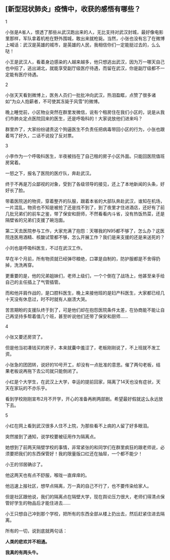 ## [新型冠状肺炎」疫情中，收获的感悟有哪些？

1

小张是A省人，恨透了那些从武汉跑出来的人，无比支持对武汉封城，最好像电影里那样，军队拿着机枪在野外围城，敢出来就枪毙。当然，小张也没有忘了在微博上喊话：武汉是英雄的城市，是英雄的人民，我相信你们一定能挺过去的，么么哒！

小王是武汉人，看着身边感染的人越来越多，他只想逃出武汉，因为万一哪天自己也中招了，逃出湖北，就能享受副厅级医疗待遇，而留在武汉，你是副厅级都不一定能有医疗待遇。

2

小张天天看到微博上，医务人员们一批批冲向武汉，热泪盈眶，点赞了很多诸如“为众人抱薪者，不可使其冻毙于风雪”的微博。

晚上睡觉前，小区物业突然在群里发微信，说有个租房住在我们小区的，说是从我们市肺炎定点医院回来的医生，还是呼吸科的！大家说放他们进来吗？

群里炸了，大家纷纷谴责这个狗逼医生不负责任把病毒带回小区的行为，小张也跟着骂了好久，二话不说投了反对票。

3

小李作为一个呼吸科医生，半夜被挡在了自己租的房子小区外面。只能回医院值班房窝着。

一怒之下，报名了医院的医疗队，奔赴武汉。

终于不再是万众鄙视的对象，受到了各级领导的接见，还上了本地新闻的头条，好好长了脸。

带着医院送的物资，穿着整齐的队服，跟着本省的大部队奔赴武汉，谁知在机场，一片混乱，物资也不知是被抢了还是找不到了，到了夜里才住进酒店，还好有了前几批兄弟们的前车之鉴，带了保安和厨师，不然看看内斗省，没有热饭热菜，还是隔壁省的兄弟们支援了碗泡面。

第二天去医院参与工作，大家充满了抱怨：天哪我的N95都不够了，怎么办？这医院连医用酒精、核酸试管都不够，怎么开展工作？我们是来支援的还是来送死的？



小刘也是呼吸科医生，不过在武汉工作。

早在半个月前，所有物资就已经弹尽粮绝，口罩是自制的，防护服都是不舍得扔掉，洗洗再穿。

更重要的是，他的兄弟姐妹们，老师上级们，一个个倒在了战场上，他甚至亲手给自己的主任插上了气管插管。

而和他并肩作战的，是口腔科医生，晚上来接他班的是妇产科医生，大家都已经几十天没有休息过，时不时就有人崩溃大哭。

苦苦期盼的支援队终于到了，可是他们却在抱怨医院条件太差，在协商能不能让自己再坚持多帮着值几个班，甚至听说他们还带了保安和厨师……

4

小张又要还房贷了。

但是他当初凑钱买的房子，本来就囊中羞涩了，老板刚刚说了，不上班就不发工资。

小张急的团团转，说好的10号开工，却没有一点批准的意思。催了两句老板，结果老板说再拖下去公司就只能倒闭了。



小红是个大学生，在武汉上大学，幸运的提前回家，隔离了14天也没有症状，天天在家玩的不亦乐乎。

看到学校刚刚宣布2月不开学，开心的准备再刷两部剧。希望最好假就这么永远放下去。

5

小红在网上看到武汉很多人住不上院，为那些看不上病的人留了好多眼泪。

突然接到了通知，说学校要被征用作为隔离点。

她想到了前两天隔壁学校的事情，非常紧张的和同学们在群里疯狂的跟老师说，必须要把我们的东西保管好！我的限量版口红还在抽屉，一个都不能少！



小王的邻居确诊了。

他这两天也有点不舒服，喉咙一直痒痒的。

他迅速上报社区，想早点隔离，万一真的自己不行了，也不要传染给家人。

但是社区跟他说，我们的隔离点在隔壁大学，现在舆论压力很大，老师们得清点保管好学生的物品后才能住进去……

小王只想自己冲到那个学校，把所有的东西全部从楼上扔出去，然后赶紧住进去隔离。



所有的一切，说到底就两句话：

**人类的悲欢并不相通。**

**我真的有两头牛。**
